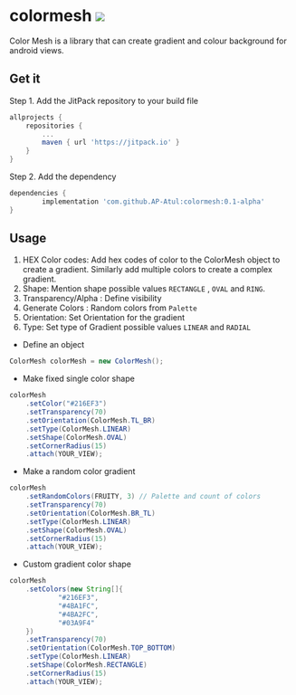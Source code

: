 # colormesh [![](https://jitpack.io/v/AP-Atul/colormesh.svg)](https://jitpack.io/#AP-Atul/colormesh)
Color Mesh is a library that can create gradient and colour background for android views.


## Get it
Step 1. Add the JitPack repository to your build file
```gradle
allprojects {
    repositories {
        ...
        maven { url 'https://jitpack.io' }
    }
}
```

Step 2. Add the dependency
```gradle
dependencies {
        implementation 'com.github.AP-Atul:colormesh:0.1-alpha'
}
```


## Usage
1. HEX Color codes: Add hex codes of color to the ColorMesh object to create a gradient. Similarly add
multiple colors to create a complex gradient.
2. Shape: Mention shape possible values ```RECTANGLE``` , ```OVAL``` and ```RING```.
3. Transparency/Alpha : Define visibility
4. Generate Colors : Random colors from ```Palette```
5. Orientation: Set Orientation for the gradient
6. Type: Set type of Gradient possible values ```LINEAR``` and ```RADIAL```


* Define an object
```java
ColorMesh colorMesh = new ColorMesh();
```

* Make fixed single color shape
```java
colorMesh
    .setColor("#216EF3")
    .setTransparency(70)
    .setOrientation(ColorMesh.TL_BR)
    .setType(ColorMesh.LINEAR)
    .setShape(ColorMesh.OVAL)
    .setCornerRadius(15)
    .attach(YOUR_VIEW);
```

* Make a random color gradient
```java
colorMesh
    .setRandomColors(FRUITY, 3) // Palette and count of colors
    .setTransparency(70)
    .setOrientation(ColorMesh.BR_TL)
    .setType(ColorMesh.LINEAR)
    .setShape(ColorMesh.OVAL)
    .setCornerRadius(15)
    .attach(YOUR_VIEW);
```

* Custom gradient color shape
```java
colorMesh
    .setColors(new String[]{
            "#216EF3",
            "#4BA1FC",
            "#4BA2FC",
            "#03A9F4"
    })
    .setTransparency(70)
    .setOrientation(ColorMesh.TOP_BOTTOM)
    .setType(ColorMesh.LINEAR)
    .setShape(ColorMesh.RECTANGLE)
    .setCornerRadius(15)
    .attach(YOUR_VIEW);
```
